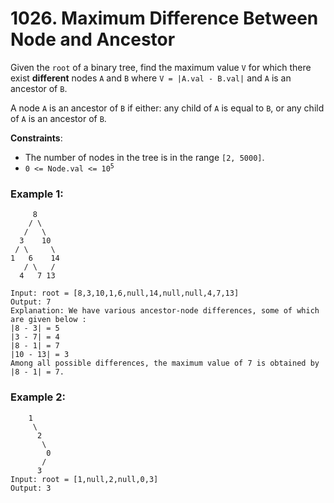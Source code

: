 # 1026. Maximum Difference Between Node and Ancestor

Given the `root` of a binary tree, find the maximum value `V` for which there exist **different** nodes `A` and `B` where `V = |A.val - B.val|` and `A` is an ancestor of `B`.

A node `A` is an ancestor of `B` if either: any child of `A` is equal to `B`, or any child of `A` is an ancestor of `B`.

**Constraints**:
- The number of nodes in the tree is in the range `[2, 5000]`.
- <code>0 <= Node.val <= 10<sup>5</sup></code>

### Example 1:
```
     8
    / \     
   /   \    
  3    10   
 / \     \  
1   6    14
   / \   /     
  4   7 13      

Input: root = [8,3,10,1,6,null,14,null,null,4,7,13]
Output: 7
Explanation: We have various ancestor-node differences, some of which are given below :
|8 - 3| = 5
|3 - 7| = 4
|8 - 1| = 7
|10 - 13| = 3
Among all possible differences, the maximum value of 7 is obtained by |8 - 1| = 7.
```

### Example 2:
```
    1    
     \        
      2  
       \      
        0
       /
      3
Input: root = [1,null,2,null,0,3]
Output: 3
```
